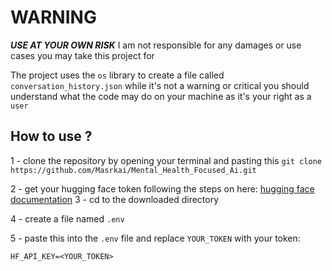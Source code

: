 # WARNING

***USE AT YOUR OWN RISK***
I am not responsible for any damages or use cases you may take this project for

The project uses the `os` library to create a file called `conversation_history.json` while it's not a warning or critical you should understand what the code may do on your machine as it's your right as a `user`

## How to use ?
1 - clone the repository by opening your terminal and pasting this
`git clone https://github.com/Masrkai/Mental_Health_Focused_Ai.git`

2 - get your hugging face token following the steps on here: [hugging face documentation](https://huggingface.co/docs/hub/en/security-tokens)
3 - cd to the downloaded directory

4 - create a file named `.env`

5 - paste this into the `.env` file and replace `YOUR_TOKEN` with your token:
```
HF_API_KEY=<YOUR_TOKEN>
```